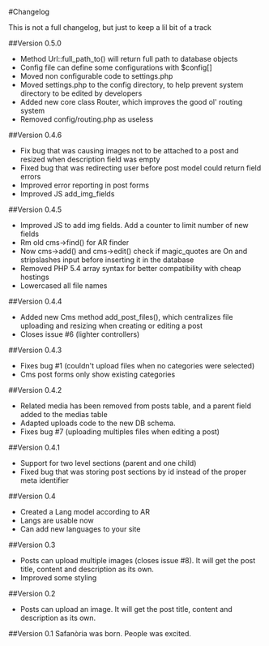 #Changelog

This is not a full changelog, but just to keep a lil bit of a track

##Version 0.5.0
- Method Url::full_path_to() will return full path to database objects
- Config file can define some configurations with $config[]
- Moved non configurable code to settings.php
- Moved settings.php to the config directory, to help prevent system directory to be edited by developers
- Added new core class Router, which improves the good ol' routing system
- Removed config/routing.php as useless

##Version 0.4.6
- Fix bug that was causing images not to be attached to a post and resized when description field was empty
- Fixed bug that was redirecting user before post model could return field errors
- Improved error reporting in post forms
- Improved JS add_img_fields

##Version 0.4.5
- Improved JS to add img fields. Add a counter to limit number of new fields
- Rm old cms->find() for AR finder
- Now cms->add() and cms->edit() check if magic_quotes are On and stripslashes input before inserting it in the database
- Removed PHP 5.4 array syntax for better compatibility with cheap hostings
- Lowercased all file names

##Version 0.4.4
- Added new Cms method add_post_files(), which centralizes file uploading and resizing when creating or editing a post
- Closes issue #6 (lighter controllers)

##Version 0.4.3
- Fixes bug #1 (couldn't upload files when no categories were selected)
- Cms post forms only show existing categories

##Version 0.4.2
- Related media has been removed from posts table, and a parent field added to the medias table
- Adapted uploads code to the new DB schema.
- Fixes bug #7 (uploading multiples files when editing a post)

##Version 0.4.1
- Support for two level sections (parent and one child)
- Fixed bug that was storing post sections by id instead of the proper meta identifier

##Version 0.4
- Created a Lang model according to AR
- Langs are usable now
- Can add new languages to your site

##Version 0.3
- Posts can upload multiple images (closes issue #8). It will get the post title, content and description as its own.
- Improved some styling

##Version 0.2
- Posts can upload an image. It will get the post title, content and description as its own. 

##Version 0.1
Safanòria was born. People was excited.